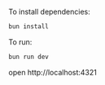 To install dependencies:
```sh
bun install
```

To run:
```sh
bun run dev
```

open http://localhost:4321
